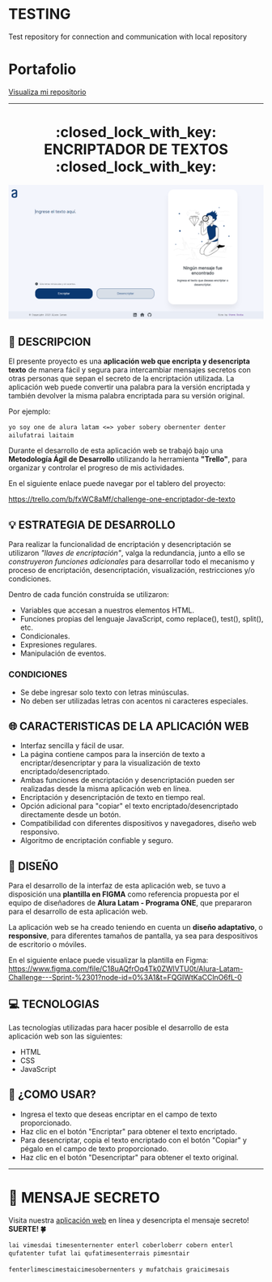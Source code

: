# TESTING
Test repository for connection and communication with local repository

# Portafolio
[Visualiza mi repositorio](https://isteve31.github.io/testRepository/)

---
<h1 align="center">:closed_lock_with_key: ENCRIPTADOR DE TEXTOS :closed_lock_with_key:</h1>

<a href="https://barberia-alura-bysteverocha.netlify.app/"><img src="assets/websiteEncrypt.png" alt="Website Encriptador de Textos"></a>

## :pencil: DESCRIPCION

El presente proyecto es una **aplicación web que encripta y desencripta texto** de manera fácil y segura para intercambiar mensajes secretos con otras personas que sepan el secreto de la encriptación utilizada. La aplicación web puede convertir una palabra para la versión encriptada y también devolver la misma palabra encriptada para su versión original.

Por ejemplo:
~~~
yo soy one de alura latam <=> yober sobery obernenter denter ailufatrai laitaim
~~~

Durante el desarrollo de esta aplicación web se trabajó bajo una **Metodología Ágil de Desarrollo** utilizando la herramienta **"Trello"**, para organizar y controlar el progreso de mis actividades.

En el siguiente enlace puede navegar por el tablero del proyecto:

https://trello.com/b/fxWC8aMf/challenge-one-encriptador-de-texto

## :bulb: ESTRATEGIA DE DESARROLLO

Para realizar la funcionalidad de encriptación y desencriptación se utilizaron *"llaves de encriptación"*, valga la redundancia, junto a ello se *construyeron funciones adicionales* para desarrollar todo el mecanismo y proceso de encriptación, desencriptación, visualización, restricciones y/o condiciones.

Dentro de cada función construída se utilizaron:
- Variables que accesan a nuestros elementos HTML.
- Funciones propias del lenguaje JavaScript, como replace(), test(), split(), etc.
- Condicionales.
- Expresiones regulares.
- Manipulación de eventos.

### CONDICIONES

- Se debe ingresar solo texto con letras minúsculas.
- No deben ser utilizadas letras con acentos ni caracteres especiales.

## :globe_with_meridians: CARACTERISTICAS DE LA APLICACIÓN WEB

- Interfaz sencilla y fácil de usar.
- La página contiene campos para la inserción de texto a encriptar/desencriptar y para la visualización de texto encriptado/desencriptado.
- Ambas funciones de encriptación y desencriptación pueden ser realizadas desde la misma aplicación web en línea.
- Encriptación y desencriptación de texto en tiempo real.
- Opción adicional para "copiar" el texto encriptado/desencriptado directamente desde un botón.
- Compatibilidad con diferentes dispositivos y navegadores, diseño web responsivo.
- Algoritmo de encriptación confiable y seguro.

## :art: DISEÑO

Para el desarrollo de la interfaz de esta aplicación web, se tuvo a disposición una **plantilla en FIGMA** como referencia propuesta por el equipo de diseñadores de **Alura Latam - Programa ONE**, que prepararon para el desarrollo de esta aplicación web.

La aplicación web se ha creado teniendo en cuenta un **diseño adaptativo**, o **responsive**, para diferentes tamaños de pantalla, ya sea para despositivos de escritorio o móviles.

En el siguiente enlace puede visualizar la plantilla en Figma:
https://www.figma.com/file/C18uAQfrOq4Tk0ZWlVTU0t/Alura-Latam-Challenge---Sprint-%2301?node-id=0%3A1&t=FQGIWtKaCClnO6fL-0

## :computer: TECNOLOGIAS

Las tecnologías utilizadas para hacer posible el desarrollo de esta aplicación web son las siguientes:

- HTML
- CSS
- JavaScript

## :dart: ¿COMO USAR?

- Ingresa el texto que deseas encriptar en el campo de texto proporcionado.
- Haz clic en el botón "Encriptar" para obtener el texto encriptado.
- Para desencriptar, copia el texto encriptado con el botón "Copiar" y pégalo en el campo de texto proporcionado.
- Haz clic en el botón "Desencriptar" para obtener el texto original.
---
# :mag_right: MENSAJE SECRETO

Visita nuestra [aplicación web](https://barberia-alura-bysteverocha.netlify.app/) en línea y desencripta el mensaje secreto!  
**SUERTE! :four_leaf_clover:**
~~~
lai vimesdai timesenternenter enterl coberloberr cobern enterl qufatenter tufat lai qufatimesenterrais pimesntair

fenterlimescimestaicimesobernenters y mufatchais graicimesais
~~~